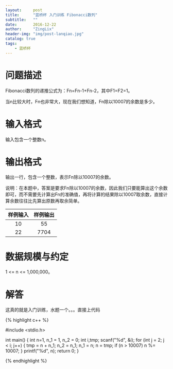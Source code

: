 ```yaml
---
layout:     post
title:      "蓝桥杯 入门训练 Fibonacci数列"
subtitle:   ""
date:       2016-12-22
author:     "ZingLix"
header-img: "img/post-lanqiao.jpg"
catalog: true
tags:
    - 蓝桥杯
---
```


# 问题描述

Fibonacci数列的递推公式为：Fn=Fn-1+Fn-2，其中F1=F2=1。

当n比较大时，Fn也非常大，现在我们想知道，Fn除以10007的余数是多少。

# 输入格式
输入包含一个整数n。
# 输出格式
输出一行，包含一个整数，表示Fn除以10007的余数。

说明：在本题中，答案是要求Fn除以10007的余数，因此我们只要能算出这个余数即可，而不需要先计算出Fn的准确值，再将计算的结果除以10007取余数，直接计算余数往往比先算出原数再取余简单。

| 样例输入        | 样例输出           | 
|:-------------:|:-------------:| 
| 10     | 55 | 
| 22 | 7704     | 

# 数据规模与约定
1 <= n <= 1,000,000。

# 解答

这真的就是入门训练，水题一个。。。直接上代码

{% highlight c++ %}

#include <stdio.h>


int main() {
	int n=1, n_1 = 1, n_2 = 0;
	int i,tmp;
	scanf("%d", &i);
	for (int j = 2; j < i; j++) {
		tmp = n + n_1;
		n_2 = n_1;
		n_1 = n;
		n = tmp;
		if (n > 10007) n %= 10007;
	}
	printf("%d", n);
	return 0;
}

{% endhighlight %}
